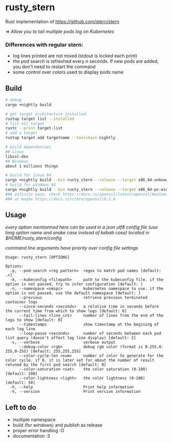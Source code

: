 # rusty_stern
Rust implementation of https://github.com/stern/stern

=> _Allow you to tail multiple pods log on Kubernetes_

### Differences with regular stern:
- log lines printed are not mixed (stdout is locked each print)
- the pod search is refreshed every n seconds. If new pods are added, you don't need to restart the command
- some control over colors used to display pods name

## Build
```sh
# debug
cargo +nightly build

# get target architecture installed:
rustup target list --installed
# list all target
rustc --print target-list
# add a target
rustup target add targetname --toolchain nightly

# build dependencies
## Linux
libssl-dev
## Windows
about 1 millions things

# build for linux 64
cargo +nightly build --bin rusty_stern --release --target x86_64-unknown-linux-gnu
# build for windows 64
cargo +nightly build --bin rusty_stern --release --target x86_64-pc-windows-gnu
### infinite pain, check https://docs.rs/openssl/latest/openssl/#automatic
### or maybe https://docs.rs/crate/openssl/0.2.6
```

## Usage
_every option mentionned here can be used in a json utf8 config file (use long option name and snake case instead of kebab case) located in $HOME/rusty_stern/config_

_command line arguments have priority over config file settings_

```
Usage: rusty_stern [OPTIONS]

Options:
  -p, --pod-search <reg pattern>  regex to match pod names [default: .+]
  -k, --kubeconfig <filepath>     path to the kubeconfig file. if the option is not passed, try to infer configuration [default: ]
  -n, --namespace <nmspc>         kubernetes namespace to use. if the option is not passed, use the default namespace [default: ]
      --previous                  retrieve previous terminated container logs
      --since-seconds <seconds>   a relative time in seconds before the current time from which to show logs [default: 0]
      --tail-lines <line_cnt>     number of lines from the end of the logs to show [default: 0]
      --timestamps                show timestamp at the begining of each log line
      --loop-pause <seconds>      number of seconds between each pod list query (doesn't affect log line display) [default: 2]
  -v, --verbose                   verbose output
      --debug-color <rgb>         debug rgb color (format is 0-255,0-255,0-255) [default: 255,255,255]
      --color-cycle-len <num>     number of color to generate for the color cycle. if 0, it is later set for about the number of result retuned by the first pod search [default: 0]
      --color-saturation <sat>    the color saturation (0-100) [default: 100]
      --color-lightness <light>   the color lightness (0-100) [default: 50]
  -h, --help                      Print help information
  -V, --version                   Print version information
```

## Left to do
- multiple namespace
- build (for windows) and publish as release
- proper error handling :O
- documentation :3
